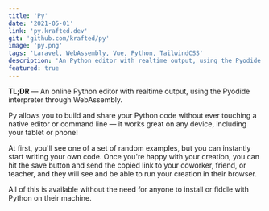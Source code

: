```yaml
---
title: 'Py'
date: '2021-05-01'
link: 'py.krafted.dev'
git: 'github.com/krafted/py'
image: 'py.png'
tags: 'Laravel, WebAssembly, Vue, Python, TailwindCSS'
description: 'An Python editor with realtime output, using the Pyodide interpreter through WebAssembly. With this, you can write, share, and review Python code in the browser.'
featured: true
---
```


**TL;DR** — An online Python editor with realtime output, using the Pyodide interpreter through WebAssembly.

Py allows you to build and share your Python code without ever touching a native editor or command line — it works great on any device, including your tablet or phone!

At first, you'll see one of a set of random examples, but you can instantly start writing your own code. Once you're happy with your creation, you can hit the save button and send the copied link to your coworker, friend, or teacher, and they will see and be able to run your creation in their browser.

All of this is available without the need for anyone to install or fiddle with Python on their machine.
